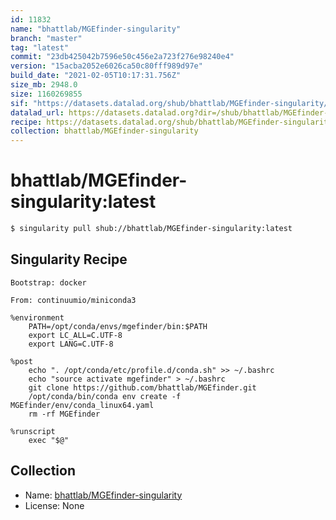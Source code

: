 ```yaml
---
id: 11832
name: "bhattlab/MGEfinder-singularity"
branch: "master"
tag: "latest"
commit: "23db425042b7596e50c456e2a723f276e98240e4"
version: "15acba2052e6026ca50c80fff989d97e"
build_date: "2021-02-05T10:17:31.756Z"
size_mb: 2948.0
size: 1160269855
sif: "https://datasets.datalad.org/shub/bhattlab/MGEfinder-singularity/latest/2021-02-05-23db4250-15acba20/15acba2052e6026ca50c80fff989d97e.sif"
datalad_url: https://datasets.datalad.org?dir=/shub/bhattlab/MGEfinder-singularity/latest/2021-02-05-23db4250-15acba20/
recipe: https://datasets.datalad.org/shub/bhattlab/MGEfinder-singularity/latest/2021-02-05-23db4250-15acba20/Singularity
collection: bhattlab/MGEfinder-singularity
---
```


# bhattlab/MGEfinder-singularity:latest

```bash
$ singularity pull shub://bhattlab/MGEfinder-singularity:latest
```

## Singularity Recipe

```singularity
Bootstrap: docker

From: continuumio/miniconda3

%environment
    PATH=/opt/conda/envs/mgefinder/bin:$PATH
    export LC_ALL=C.UTF-8
    export LANG=C.UTF-8

%post
    echo ". /opt/conda/etc/profile.d/conda.sh" >> ~/.bashrc
    echo "source activate mgefinder" > ~/.bashrc
    git clone https://github.com/bhattlab/MGEfinder.git
    /opt/conda/bin/conda env create -f MGEfinder/env/conda_linux64.yaml
    rm -rf MGEfinder

%runscript
    exec "$@"
```

## Collection

 - Name: [bhattlab/MGEfinder-singularity](https://github.com/bhattlab/MGEfinder-singularity)
 - License: None


